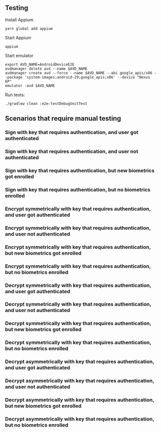 ## Testing

Install Appium

    yarn global add appium   

Start Appium

    appium

Start emulator

    export AVD_NAME=AndroidDeviceE2E
    avdmanager delete avd --name $AVD_NAME
    avdmanager create avd --force --name $AVD_NAME --abi google_apis/x86 --package 'system-images;android-29;google_apis;x86' --device "Nexus 6P"
    emulator -avd $AVD_NAME

Run tests:

    ./gradlew clean :e2e:testDebugUnitTest


## Scenarios that require manual testing

### Sign with key that requires authentication, and user got authenticated
### Sign with key that requires authentication, and user not authenticated
### Sign with key that requires authentication, but new biometrics got enrolled
### Sign with key that requires authentication, but no biometrics enrolled

### Encrypt symmetrically with key that requires authentication, and user got authenticated
### Encrypt symmetrically with key that requires authentication, and user not authenticated
### Encrypt symmetrically with key that requires authentication, but new biometrics got enrolled
### Encrypt symmetrically with key that requires authentication, but no biometrics enrolled

### Decrypt symmetrically with key that requires authentication, and user got authenticated
### Decrypt symmetrically with key that requires authentication, and user not authenticated
### Decrypt symmetrically with key that requires authentication, but new biometrics got enrolled
### Decrypt symmetrically with key that requires authentication, but no biometrics enrolled

### Decrypt asymmetrically with key that requires authentication, and user got authenticated
### Decrypt asymmetrically with key that requires authentication, and user not authenticated
### Decrypt asymmetrically with key that requires authentication, but new biometrics got enrolled
### Decrypt asymmetrically with key that requires authentication, but no biometrics enrolled
